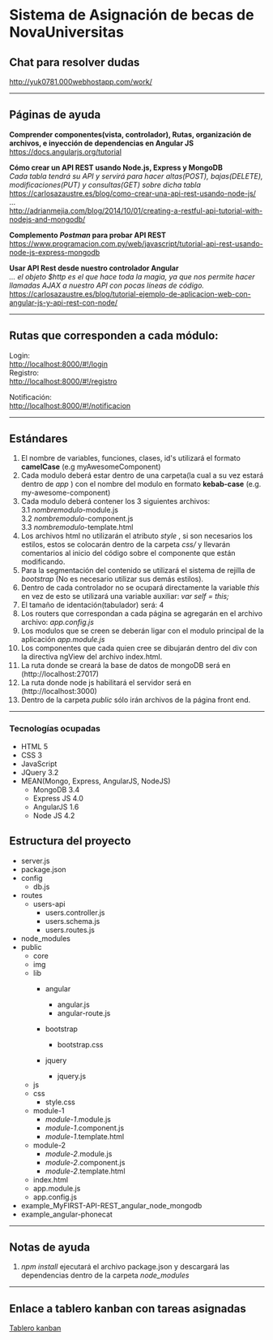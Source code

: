 # Sistema de Asignación de becas de NovaUniversitas

## Chat para resolver dudas  
<http://yuk0781.000webhostapp.com/work/>    

-----

## Páginas de ayuda
**Comprender componentes(vista, controlador), Rutas, organización de archivos, e inyección de dependencias en Angular JS**  
<https://docs.angularjs.org/tutorial>

**Cómo crear un API REST usando Node.js, Express y MongoDB**  
*Cada tabla tendrá su API y servirá para hacer altas(POST), bajas(DELETE), modificaciones(PUT) y consultas(GET) sobre dicha tabla*  
<https://carlosazaustre.es/blog/como-crear-una-api-rest-usando-node-js/>  
...   
<http://adrianmejia.com/blog/2014/10/01/creating-a-restful-api-tutorial-with-nodejs-and-mongodb/>

**Complemento *Postman* para probar API REST**  
<https://www.programacion.com.py/web/javascript/tutorial-api-rest-usando-node-js-express-mongodb>

**Usar API Rest desde nuestro controlador Angular**  
*... el objeto $http es el que hace toda la magia, ya que nos permite hacer llamadas AJAX a nuestro API con pocas líneas de código.*  
<https://carlosazaustre.es/blog/tutorial-ejemplo-de-aplicacion-web-con-angular-js-y-api-rest-con-node/>

-----

## Rutas que corresponden a cada módulo:
Login:   
<http://localhost:8000/#!/login>  
Registro:  
<http://localhost:8000/#!/registro>  

Notificación:  
<http://localhost:8000/#!/notificacion>   

-----

## Estándares
1. El nombre de variables, funciones, clases, id's utilizará el formato **camelCase** (e.g myAwesomeComponent)  
2. Cada modulo deberá estar dentro de una carpeta(la cual a su vez estará dentro de _app_ ) con el nombre del modulo en formato **kebab-case** (e.g. my-awesome-component)    
3. Cada modulo deberá contener los 3 siguientes archivos:  
  3.1 _nombremodulo_-module.js   
  3.2 _nombremodulo_-component.js  
  3.3 _nombremodulo_-template.html  
4. Los archivos html no utilizarán el atributo _style_ , si son necesarios los estilos, estos se colocarán dentro de la carpeta _css/_ y llevarán comentarios al inicio del código sobre el componente que están modificando.  
5. Para la segmentación del contenido se utilizará el sistema de rejilla de _bootstrap_ (No es necesario utilizar sus demás estilos).
6. Dentro de cada controlador no se ocupará directamente la variable _this_ en vez de esto se utilizará una variable auxiliar: _var self = this;_   
7. El tamaño de identación(tabulador) será: 4   
8. Los routers que correspondan a cada página se agregarán en el archivo archivo: _app.config.js_  
9. Los modulos que se creen se deberán ligar con el modulo principal de la aplicación _app.module.js_  
10. Los componentes que cada quien cree se dibujarán dentro del div con la directiva ngView del archivo index.html. 
11. La ruta donde se creará la base de datos de mongoDB será en (http://localhost:27017)
12. La ruta donde node js habilitará el servidor será en (http://localhost:3000)
13. Dentro de la carpeta _public_ sólo irán archivos de la página front end.

-----

### Tecnologías ocupadas
* HTML 5  
* CSS 3  
* JavaScript  
* JQuery 3.2
* MEAN(Mongo, Express, AngularJS, NodeJS)
  * MongoDB 3.4
  * Express JS 4.0
  * AngularJS 1.6
  * Node JS 4.2

## Estructura del proyecto
* server.js  
* package.json
* config
  * db.js
* routes  
  * users-api  
    * users.controller.js
    * users.schema.js
    * users.routes.js
* node_modules
* public  
  * core
  * img  
  * lib  
    * angular
      * angular.js
      * angular-route.js
    * bootstrap
      * bootstrap.css
     
    * jquery  
      * jquery.js
  * js  
  * css  
    * style.css
  * module-1  
    * _module-1_.module.js  
    * _module-1_.component.js
    * _module-1_.template.html
  * module-2  
    * _module-2_.module.js  
    * _module-2_.component.js
    * _module-2_.template.html
  * index.html  
  * app.module.js  
  * app.config.js
* example_MyFIRST-API-REST_angular_node_mongodb
* example_angular-phonecat

-----

## Notas de ayuda
1. _npm install_ ejecutará el archivo package.json y descargará las dependencias dentro de la carpeta _node_modules_

-----

## Enlace a tablero kanban con tareas asignadas

[Tablero kanban](http://yuk0781.000webhostapp.com/kanboard)

 
